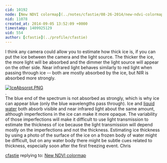 ```yaml
---
cid: 10192
node: [New NDVI colormap](../notes/cfastie/08-26-2014/new-ndvi-colormap)
nid: 11078
created_at: 2014-09-05 13:52:09 +0000
timestamp: 1409925129
uid: 554
author: [cfastie](../profile/cfastie)
---
```


I think any camera could allow you to estimate how thick ice is, if you can put the ice between the camera and the light source. The thicker the ice, the more light will be absorbed and the dimmer the light source will appear on the other side. Near infrared light behaves similarly to red light when passing through ice -- both are mostly absorbed by the ice, but NIR is absorbed more strongly.  

[![IceAbsorpt.PNG](https://i.publiclab.org/system/images/photos/000/006/612/large/IceAbsorpt.PNG)](https://i.publiclab.org/system/images/photos/000/006/612/original/IceAbsorpt.PNG)  
.  
The blue end of the spectrum is not absorbed as strongly, which is why ice can appear blue (only the blue wavelengths pass through). Ice and [liquid water](http://en.wikipedia.org/wiki/File:Water_absorption_coefficient_large.gif) both absorb visible and near infrared light about the same amount, although imperfections in the ice can make it more opaque. The variability of those imperfections will make it difficult to use light transmission to estimate the thickness of ice because the light transmission will depend mostly on the imperfections and not the thickness. Estimating ice thickness by using a photo of the surface of the ice on a frozen body of water might be difficult, but on any water body there might be subtle cues related to thickness, especially soon after the first freezing event.
Chris

[cfastie](../profile/cfastie) replying to: [New NDVI colormap](../notes/cfastie/08-26-2014/new-ndvi-colormap)


